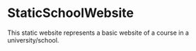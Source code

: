 # StaticSchoolWebsite
This static website  represents a basic  website of a course in a university/school.
